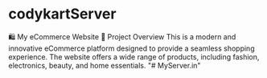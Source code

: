 # codykartServer
🛍 My eCommerce Website 📌 Project Overview This is a modern and innovative eCommerce platform designed to provide a seamless shopping experience. The website offers a wide range of products, including fashion, electronics, beauty, and home essentials.
"# MyServer.in" 
